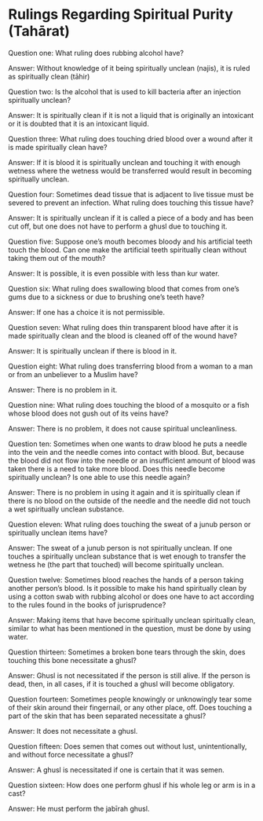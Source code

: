 Rulings Regarding Spiritual Purity (Tahārat)
============================================

Question one: What ruling does rubbing alcohol have?

Answer: Without knowledge of it being spiritually unclean (najis), it is
ruled as spiritually clean (tāhir)

Question two: Is the alcohol that is used to kill bacteria after an
injection spiritually unclean?

Answer: It is spiritually clean if it is not a liquid that is originally
an intoxicant or it is doubted that it is an intoxicant liquid.

Question three: What ruling does touching dried blood over a wound after
it is made spiritually clean have?

Answer: If it is blood it is spiritually unclean and touching it with
enough wetness where the wetness would be transferred would result in
becoming spiritually unclean.

Question four: Sometimes dead tissue that is adjacent to live tissue
must be severed to prevent an infection. What ruling does touching this
tissue have?

Answer: It is spiritually unclean if it is called a piece of a body and
has been cut off, but one does not have to perform a ghusl due to
touching it.

Question five: Suppose one’s mouth becomes bloody and his artificial
teeth touch the blood. Can one make the artificial teeth spiritually
clean without taking them out of the mouth?

Answer: It is possible, it is even possible with less than kur water.

Question six: What ruling does swallowing blood that comes from one’s
gums due to a sickness or due to brushing one’s teeth have?

Answer: If one has a choice it is not permissible.

Question seven: What ruling does thin transparent blood have after it is
made spiritually clean and the blood is cleaned off of the wound have?

Answer: It is spiritually unclean if there is blood in it.

Question eight: What ruling does transferring blood from a woman to a
man or from an unbeliever to a Muslim have?

Answer: There is no problem in it.

Question nine: What ruling does touching the blood of a mosquito or a
fish whose blood does not gush out of its veins have?

Answer: There is no problem, it does not cause spiritual uncleanliness.

Question ten: Sometimes when one wants to draw blood he puts a needle
into the vein and the needle comes into contact with blood. But, because
the blood did not flow into the needle or an insufficient amount of
blood was taken there is a need to take more blood. Does this needle
become spiritually unclean? Is one able to use this needle again?

Answer: There is no problem in using it again and it is spiritually
clean if there is no blood on the outside of the needle and the needle
did not touch a wet spiritually unclean substance.

Question eleven: What ruling does touching the sweat of a junub person
or spiritually unclean items have?

Answer: The sweat of a junub person is not spiritually unclean. If one
touches a spiritually unclean substance that is wet enough to transfer
the wetness he (the part that touched) will become spiritually unclean.

Question twelve: Sometimes blood reaches the hands of a person taking
another person’s blood. Is it possible to make his hand spiritually
clean by using a cotton swab with rubbing alcohol or does one have to
act according to the rules found in the books of jurisprudence?

Answer: Making items that have become spiritually unclean spiritually
clean, similar to what has been mentioned in the question, must be done
by using water.

Question thirteen: Sometimes a broken bone tears through the skin, does
touching this bone necessitate a ghusl?

Answer: Ghusl is not necessitated if the person is still alive. If the
person is dead, then, in all cases, if it is touched a ghusl will become
obligatory.

Question fourteen: Sometimes people knowingly or unknowingly tear some
of their skin around their fingernail, or any other place, off. Does
touching a part of the skin that has been separated necessitate a ghusl?

Answer: It does not necessitate a ghusl.

Question fifteen: Does semen that comes out without lust,
unintentionally, and without force necessitate a ghusl?

Answer: A ghusl is necessitated if one is certain that it was semen.

Question sixteen: How does one perform ghusl if his whole leg or arm is
in a cast?

Answer: He must perform the jabīrah ghusl.



